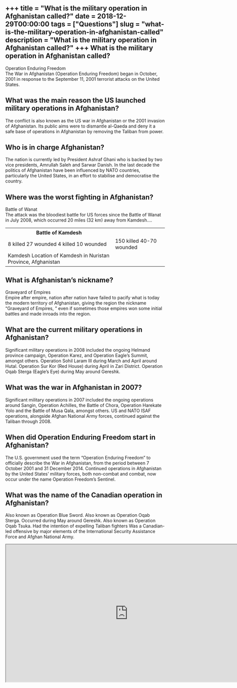 +++
title = "What is the military operation in Afghanistan called?"
date = 2018-12-29T00:00:00
tags = ["Questions"]
slug = "what-is-the-military-operation-in-afghanistan-called"
description = "What is the military operation in Afghanistan called?"
+++
What is the military operation in Afghanistan called?
-----------------------------------------------------

Operation Enduring Freedom  
The War in Afghanistan (Operation Enduring Freedom) began in October, 2001 in response to the September 11, 2001 terrorist attacks on the United States.

What was the main reason the US launched military operations in Afghanistan?
----------------------------------------------------------------------------

The conflict is also known as the US war in Afghanistan or the 2001 invasion of Afghanistan. Its public aims were to dismantle al-Qaeda and deny it a safe base of operations in Afghanistan by removing the Taliban from power.

Who is in charge Afghanistan?
-----------------------------

The nation is currently led by President Ashraf Ghani who is backed by two vice presidents, Amrullah Saleh and Sarwar Danish. In the last decade the politics of Afghanistan have been influenced by NATO countries, particularly the United States, in an effort to stabilise and democratise the country.

Where was the worst fighting in Afghanistan?
--------------------------------------------

Battle of Wanat  
The attack was the bloodiest battle for US forces since the Battle of Wanat in July 2008, which occurred 20 miles (32 km) away from Kamdesh….

<table><tr><th>Battle of Kamdesh</th></tr><tr><td>8 killed 27 wounded 4 killed 10 wounded</td><td>150 killed 40-70 wounded</td></tr><tr><td>Kamdesh Location of Kamdesh in Nuristan Province, Afghanistan</td></tr></table>

What is Afghanistan’s nickname?
-------------------------------

Graveyard of Empires  
Empire after empire, nation after nation have failed to pacify what is today the modern territory of Afghanistan, giving the region the nickname “Graveyard of Empires, ” even if sometimes those empires won some initial battles and made inroads into the region.

What are the current military operations in Afghanistan?
--------------------------------------------------------

Significant military operations in 2008 included the ongoing Helmand province campaign, Operation Karez, and Operation Eagle’s Summit, amongst others. Operation Sohil Laram III during March and April around Hutal. Operation Sur Kor (Red House) during April in Zari District. Operation Oqab Sterga (Eagle’s Eye) during May around Gereshk.

What was the war in Afghanistan in 2007?
----------------------------------------

Significant military operations in 2007 included the ongoing operations around Sangin, Operation Achilles, the Battle of Chora, Operation Harekate Yolo and the Battle of Musa Qala, amongst others. US and NATO ISAF operations, alongside Afghan National Army forces, continued against the Taliban through 2008.

When did Operation Enduring Freedom start in Afghanistan?
---------------------------------------------------------

The U.S. government used the term “Operation Enduring Freedom” to officially describe the War in Afghanistan, from the period between 7 October 2001 and 31 December 2014. Continued operations in Afghanistan by the United States’ military forces, both non-combat and combat, now occur under the name Operation Freedom’s Sentinel.

What was the name of the Canadian operation in Afghanistan?
-----------------------------------------------------------

Also known as Operation Blue Sword. Also known as Operation Oqab Sterga. Occurred during May around Gereshk. Also known as Operation Oqab Tsuka. Had the intention of expelling Taliban fighters Was a Canadian-led offensive by major elements of the International Security Assistance Force and Afghan National Army.

<iframe allow="accelerometer; autoplay; clipboard-write; encrypted-media; gyroscope; picture-in-picture" allowfullscreen="" class="__youtube_prefs__  epyt-is-override  no-lazyload" data-no-lazy="1" data-origheight="433" data-origwidth="770" data-skipgform_ajax_framebjll="" height="433" id="_ytid_44715" loading="lazy" src="https://www.youtube.com/embed/qe7AFRoS2_A?enablejsapi=1&autoplay=0&cc_load_policy=0&cc_lang_pref=&iv_load_policy=1&loop=0&modestbranding=0&rel=1&fs=1&playsinline=0&autohide=2&theme=dark&color=red&controls=1&" title="YouTube player" width="770"></iframe>